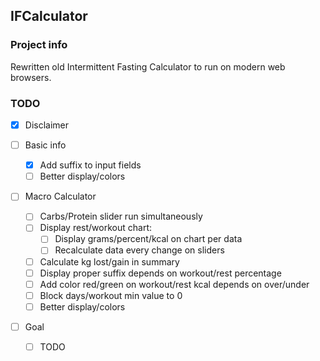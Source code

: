 ## IFCalculator

### Project info

Rewritten old Intermittent Fasting Calculator to run on modern web browsers.

### TODO

- [x] Disclaimer
- [ ] Basic info
  - [x] Add suffix to input fields
  - [ ] Better display/colors
- [ ] Macro Calculator
  - [ ] Carbs/Protein slider run simultaneously
  - [ ] Display rest/workout chart:
    - [ ] Display grams/percent/kcal on chart per data
    - [ ] Recalculate data every change on sliders
  - [ ] Calculate kg lost/gain in summary
  - [ ] Display proper suffix depends on workout/rest percentage
  - [ ] Add color red/green on workout/rest kcal depends on over/under
  - [ ] Block days/workout min value to 0
  - [ ] Better display/colors
- [ ] Goal

  - [ ] TODO
